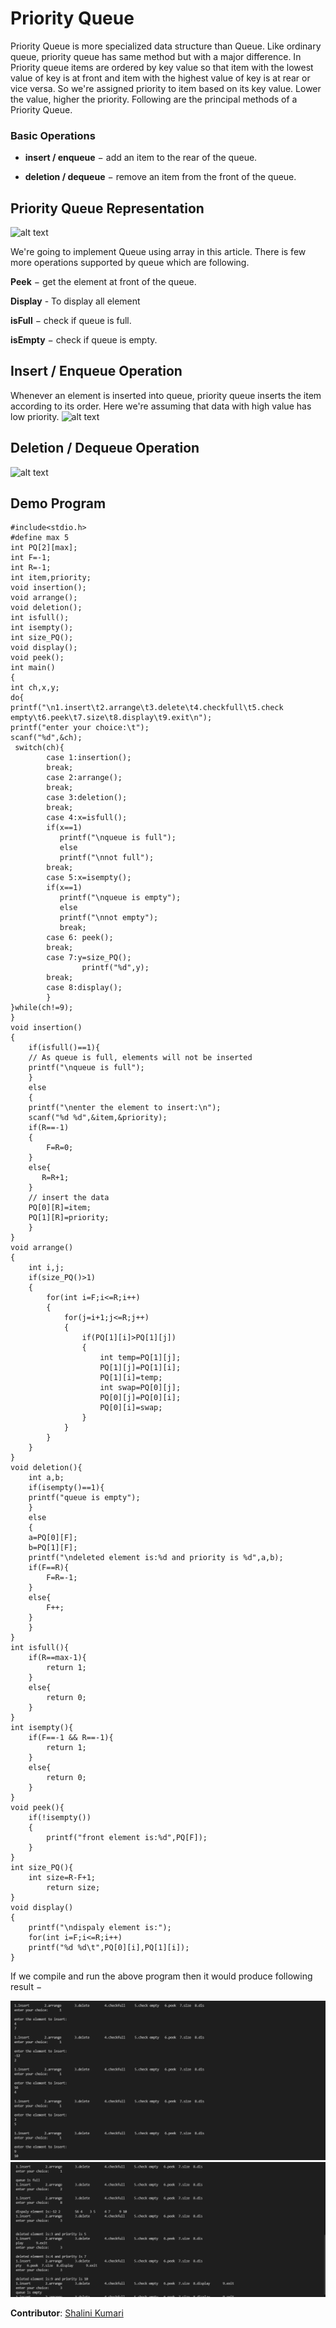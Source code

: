 # Priority Queue 
Priority Queue is more specialized data structure than Queue. Like ordinary queue, priority queue has same method but with a major difference. In Priority queue items are ordered by key value so that item with the lowest value of key is at front and item with the highest value of key is at rear or vice versa. So we're assigned priority to item based on its key value. Lower the value, higher the priority. Following are the principal methods of a Priority Queue.
### Basic Operations
 - **insert / enqueue** − add an item to the rear of the queue.

 - **deletion / dequeue** − remove an item from the front of the queue.
 ## Priority Queue Representation
 ![alt text](https://www.tutorialspoint.com/data_structures_algorithms/images/queue.jpg)

 We're going to implement Queue using array in this article. There is few more operations supported by queue which are following.

**Peek** − get the element at front of the queue.

**Display** - To display all element

**isFull** − check if queue is full.

**isEmpty** − check if queue is empty.
## Insert / Enqueue Operation
Whenever an element is inserted into queue, priority queue inserts the item according to its order. Here we're assuming that data with high value has low priority.
![alt text](https://www.tutorialspoint.com/data_structures_algorithms/images/queue_insert.jpg)

## Deletion / Dequeue Operation
![alt text](https://www.tutorialspoint.com/data_structures_algorithms/images/queue_remove.jpg)

## Demo Program
    #include<stdio.h>
    #define max 5
    int PQ[2][max];
    int F=-1;
    int R=-1;
    int item,priority;
    void insertion();
    void arrange();
    void deletion();
    int isfull();
    int isempty();
    int size_PQ();
    void display();
    void peek();
    int main()
    {
    int ch,x,y;
    do{
    printf("\n1.insert\t2.arrange\t3.delete\t4.checkfull\t5.check empty\t6.peek\t7.size\t8.display\t9.exit\n");
    printf("enter your choice:\t");
    scanf("%d",&ch);
     switch(ch){
            case 1:insertion();
            break;
            case 2:arrange();
            break;
            case 3:deletion();
            break;
            case 4:x=isfull();
            if(x==1)
	           printf("\nqueue is full");
	           else
	           printf("\nnot full");
            break;
            case 5:x=isempty();
            if(x==1)
	           printf("\nqueue is empty");
	           else
	           printf("\nnot empty");
	           break;
            case 6: peek();
            break;
            case 7:y=size_PQ();
                    printf("%d",y);
            break;
            case 8:display();
            }
    }while(ch!=9);
    }
    void insertion()
    {
        if(isfull()==1){
        // As queue is full, elements will not be inserted
        printf("\nqueue is full");
        }
        else
        {
        printf("\nenter the element to insert:\n");
        scanf("%d %d",&item,&priority);
        if(R==-1)
        {
            F=R=0;
        }
        else{
           R=R+1;
        }
        // insert the data 
        PQ[0][R]=item;
        PQ[1][R]=priority;
        }
    }
    void arrange()
    {
        int i,j;
        if(size_PQ()>1)
        {
            for(int i=F;i<=R;i++)
            {
                for(j=i+1;j<=R;j++)
                {
                    if(PQ[1][i]>PQ[1][j])
                    {
                        int temp=PQ[1][j];
                        PQ[1][j]=PQ[1][i];
                        PQ[1][i]=temp;
                        int swap=PQ[0][j];
                        PQ[0][j]=PQ[0][i];
                        PQ[0][i]=swap;
                    }
                }
            }
        }
    }
    void deletion(){
        int a,b;
        if(isempty()==1){
        printf("queue is empty");
        }
        else
        {    
        a=PQ[0][F];
        b=PQ[1][F];
        printf("\ndeleted element is:%d and priority is %d",a,b);
        if(F==R){
            F=R=-1;
        }
        else{
            F++;
        }
        }
    }
    int isfull(){
        if(R==max-1){
            return 1;
        }
        else{
            return 0;
        }
    }
    int isempty(){
        if(F==-1 && R==-1){
            return 1;
        }
        else{
            return 0;
        }
    }
    void peek(){
        if(!isempty())
        {
            printf("front element is:%d",PQ[F]);
        }
    }
    int size_PQ(){
        int size=R-F+1;
            return size;
    }
    void display()
    {
        printf("\ndispaly element is:");
        for(int i=F;i<=R;i++)
        printf("%d %d\t",PQ[0][i],PQ[1][i]);
    }

If we compile and run the above program then it would produce following result −

![App Screenshot](gc1.png)
![App Screenshot](gc2.png)

**Contributor**: [Shalini Kumari](https://github.com/Raghavshalu)